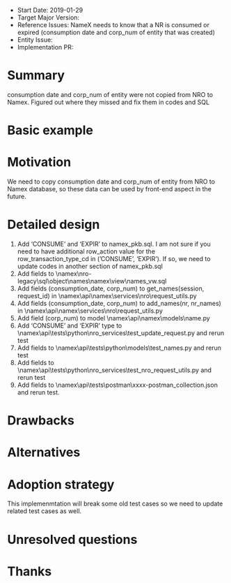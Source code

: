 - Start Date: 2019-01-29
- Target Major Version: 
- Reference Issues: NameX needs to know that a NR is consumed or expired (consumption date and corp_num of entity that was created)
- Entity Issue: 
- Implementation PR: 


# Summary

consumption date and corp_num of entity were not copied from NRO to Namex. Figured out where they missed and fix them in codes and SQL 

# Basic example

 
# Motivation
We need to copy consumption date and corp_num of entity from NRO to Namex database, so these data can be used by front-end aspect in the future.

# Detailed design
1.    Add ‘CONSUME’ and ‘EXPIR’ to namex_pkb.sql.
      I am not sure if you need to have additional row_action value for the row_transaction_type_cd in (’CONSUME’, ‘EXPIR’). If so, we    need to   update codes in another section of namex_pkb.sql
2.    Add fields to \namex\nro-legacy\sql\object\names\namex\view\names_vw.sql
3.    Add fields (consumption_date, corp_num) to get_names(session, request_id) in \namex\api\namex\services\nro\request_utils.py
4.    Add fields (consumption_date, corp_num) to add_names(nr, nr_names) in \namex\api\namex\services\nro\request_utils.py
5.    Add field (corp_num) to model \namex\api\namex\models\name.py
6.    Add ‘CONSUME’ and ‘EXPIR’ type to \namex\api\tests\python\nro_services\test_update_request.py and rerun test
7.    Add fields to \namex\api\tests\python\models\test_names.py and rerun test
8.    Add fields to \namex\api\tests\python\nro_services\test_nro_request_utils.py and rerun test
9.    Add fields to \namex\api\tests\postman\xxxx-postman_collection.json and rerun test.


# Drawbacks


# Alternatives


# Adoption strategy

This implemenmtation will break some old test cases so we need to update related test cases as well. 

# Unresolved questions

# Thanks

